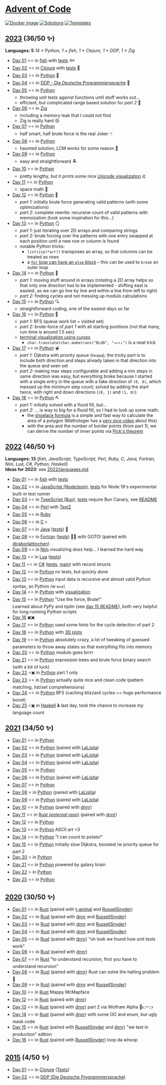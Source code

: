 # [Advent of Code](https://adventofcode.com)

[![Docker image](https://github.com/yogan/advent-of-code/actions/workflows/build-docker-image.yml/badge.svg)](https://github.com/yogan/advent-of-code/actions/workflows/build.yml)
[![Solutions](https://github.com/yogan/advent-of-code/actions/workflows/test-solutions.yml/badge.svg)](https://github.com/yogan/advent-of-code/actions/workflows/test-solutions.yml)
[![Templates](https://github.com/yogan/advent-of-code/actions/workflows/test-templates.yml/badge.svg)](https://github.com/yogan/advent-of-code/actions/workflows/test-templates.yml)

## [2023](https://adventofcode.com/2023) (36/50 ✨)

**Languages: 5** *14 × Python, 1 × fish, 1 × Clojure, 1 × DDP, 1 × Zig*

- [Day 01](https://adventofcode.com/2023/day/1) ⭐⭐ in
  [fish](2023/day-01/day01.fish)
  with [tests](2023/day-01/test.fish) 🐟
- [Day 02](https://adventofcode.com/2023/day/2) ⭐⭐ in
  [Clojure](2023/day-02/src/advent_of_code_template/core.clj)
  with [tests](2023/day-02/test/advent_of_code_template/core_test.clj) 📃
- [Day 03](https://adventofcode.com/2023/day/3) ⭐⭐ in
  [Python](2023/day-03/day03.py) 🐍
- [Day 04](https://adventofcode.com/2023/day/4) ⭐⭐ in
  [DDP - Die Deutsche Programmiersprache](2023/day-04/Tag4.ddp) 🥨
- [Day 05](https://adventofcode.com/2023/day/5) ⭐⭐ in
  [Python](2023/day-05/day05.py)
  - throwing unit tests against functions until stuff works out…
  - efficient, but complicated range based solution for *part 2* 📏
- [Day 06](https://adventofcode.com/2023/day/6) ⭐⭐ in
  [Zig](2023/day-06/src/main.zig)
  - including a memory leak that I could not find
  - Zig is really hard 😢
- [Day 07](https://adventofcode.com/2023/day/7) ⭐⭐ in
  [Python](2023/day-07/day07.py)
  - half smart, half brute force is the real Joker 🃏
- [Day 08](https://adventofcode.com/2023/day/8) ⭐⭐ in
  [Python](2023/day-08/day08.py)
  - haunted solution, LCM works for some reason 👻
- [Day 09](https://adventofcode.com/2023/day/9) ⭐⭐ in
  [Python](2023/day-09/day09.py)
  - easy and straightforward 🏝️
- [Day 10](https://adventofcode.com/2023/day/10) ⭐⭐ in
  [Python](2023/day-10/day10.py)
  - pretty lengthy, but it prints some nice
    [Unicode visualization](2023/day-10/README.md) ꡌ
- [Day 11](https://adventofcode.com/2023/day/11) ⭐⭐ in
  [Python](2023/day-11/day11.py)
  - space math 🌌
- [Day 12](https://adventofcode.com/2023/day/12) ⭐⭐ in
  [Python](2023/day-12/day12.py) 🤯
  - *part 1:* initially brute force generating valid patterns (with some
    optimizations)
  - *part 2:* complete rewrite: recursive count of valid patterns with
    memoization (took some inspiration for this…)
 - [Day 13](https://adventofcode.com/2023/day/13) ⭐⭐ in
   [Python](2023/day-13/day13.py) 🪞
   - *part 1:* just iterating over 2D arrays and comparing strings
   - *part 2:* brute forcing over the patterns with one entry swapped at each
     position until a new row or column is found
   - notable Python tricks:
     - `list(zip(*arr))` transposes an array, so that columns can be treated as rows
     - a [`for` loop can have an `else` block](https://docs.python.org/3/tutorial/controlflow.html#break-and-continue-statements-and-else-clauses-on-loops) – this can be used to `break` an outer loop
 - [Day 14](https://adventofcode.com/2023/day/14) ⭐⭐ in
   [Python](2023/day-14/day14.py) 📡
   - *part 1:* moving stuff around in arrays (rotating a 2D array helps so
     that only one direction has to be implemented - shifting east is easiest,
     as we can go line by line and within a line from left to right)
   - *part 2:* finding cycles and not messing up modulo calculations
 - [Day 15](https://adventofcode.com/2023/day/15) ⭐⭐ in
   [Python](2023/day-15/day15.py) 🔍
   - straightforward coding, one of the easiest days so far
 - [Day 16](https://adventofcode.com/2023/day/16) ⭐⭐ in
   [Python](2023/day-16/day16.py) 🌋
   - *part 1:* BFS (queue work list + visited set)
   - *part 2:* brute-force of *part 1* with all starting positions (not that
     many, run-time is around 1.5 sec)
   - [terminal visualization using curses](2023/day-16/README.md)
     - `char.translate(char.maketrans("RLUD", "→←↑↓")` is a neat trick
 - [Day 17](https://adventofcode.com/2023/day/17) ⭐⭐ in
   [Python](2023/day-17/day17.py) 🫕
   - *part 1:* Dijkstra with priority queue (`heapq`); the tricky part is to
     include both direction and steps already taken in that direction into the
     queue and seen set
   - *part 2:* making max steps configurable and adding a min steps in same
     direction was easy, but everything broke because I started with a single
     entry in the queue with a fake direction of `(0, 0)`, which messed up the
     minimum step count; solved by adding the start twice, with right and down
     directions (`(0, 1)` and `(1, 0)`)
 - [Day 18](https://adventofcode.com/2023/day/18) ⭐⭐ in
   [Python](2023/day-18/day18.py) ⛏️
   - *part 1:* initially solved with a flood fill, but…
   - *part 2:* … is way to big for a flood fill, so I had to look up some math:
     - the [shoelace formula](https://en.wikipedia.org/wiki/Shoelace_formula) is
       a simple and fast way to calculate the area of a polygon (Mathologer
       has a [very nice video](https://www.youtube.com/watch?v=0KjG8Pg6LGk)
       about this)
     - with the area and the number of border points (from part 1), we can
       derive the number of inner points via
       [Pick's theorem](https://en.wikipedia.org/wiki/Pick%27s_theorem)
 
## [2022](https://adventofcode.com/2022) (46/50 ✨)

**Languages: 13** *(fish, JavaScript, TypeScript, Perl, Ruby, C, Java, Fortran, Nim,
Lua, C#, Python, Haskell)*  
**Ideas for 2023:** see [2022/languages.md](2022/languages.md)

- [Day 01](https://adventofcode.com/2022/day/1) ⭐⭐ in
  [fish](2022/day-01/day01.fish)
  with [tests](2022/day-01/test.fish)
- [Day 02](https://adventofcode.com/2022/day/2) ⭐⭐ in
  [JavaScript (Node/esm)](2022/day-02/day02.mjs),
  [tests](2022/day-02/day02.test.mjs) for Node 19's experimental built-in test runner
- [Day 03](https://adventofcode.com/2022/day/3) ⭐⭐ in
  [TypeScript (Bun)](2022/day-03/day03.ts),
  [tests](2022/day-03/day03.test.ts) require Bun Canary, see [README](2022/day-03/README.md)
- [Day 04](https://adventofcode.com/2022/day/4) ⭐⭐ in
  [Perl](2022/day-04/day04.pl) with [Test2](https://metacpan.org/pod/Test2)
- [Day 05](https://adventofcode.com/2022/day/5) ⭐⭐ in
  [Ruby](2022/day-05/day05.rb)
- [Day 06](https://adventofcode.com/2022/day/6) ⭐⭐ in
  [C](2022/day-06/day06.c) 💀
- [Day 07](https://adventofcode.com/2022/day/7) ⭐⭐ in
  [Java](2022/day-07/src/main/java/de/zogan/aoc2022/Day07.java)
  ([tests](2022/day-07/src/test/java/de/zogan/aoc2022/Day07Tests.java)) 🦕
- [Day 08](https://adventofcode.com/2022/day/8) ⭐⭐ in
  [Fortran](2022/day-08/day08.f90)
  ([tests](2022/day-08/tests.f90)) 🧑‍🔬 with GOTO!
  (paired with [@raborlattinchen](https://github.com/raborlattinchen))
- [Day 09](https://adventofcode.com/2022/day/9) ⭐⭐ in
  [Nim](2022/day-09/day09.nim) visualizing *does* help… I learned the hard way
- [Day 10](https://adventofcode.com/2022/day/10) ⭐⭐ in
  [Lua](2022/day-10/day10.lua) ([tests](2022/day-10/day10_spec.lua))
- [Day 11](https://adventofcode.com/2022/day/11) ⭐⭐ in
  [C#](2022/day-11/Day11.cs) ([tests](2022/day-11/Day11Tests.cs),
  [main](2022/day-11/Program.cs)) with record structs
- [Day 12](https://adventofcode.com/2022/day/12) ⭐⭐ in
  [Python](2022/day-12/day12.py) no tests, but quickly done
- [Day 13](https://adventofcode.com/2022/day/13) ⭐⭐ in
  [Python](2022/day-13/day13.py) input data is recursive and almost valid Python syntax, so Python /w `eval`
- [Day 14](https://adventofcode.com/2022/day/14) ⭐⭐ in
  [Python](2022/day-14/day14.py) with [visualization](2022/day-14/README.md)
- [Day 15](https://adventofcode.com/2022/day/15) ⭐⭐ in
  [Python](2022/day-15/day15.py) "Use the force, Brute!"  
  Learned about *PyPy* and *tqdm* (see [day 15 README](2022/day-15/README.md)),
  both very helpful for long-running Python scripts
- [Day 16](https://adventofcode.com/2022/day/16) ️✖️✖️
- [Day 17](https://adventofcode.com/2022/day/17) ⭐⭐ in
  [Python](2022/day-17/day17.py) used some hints for the cycle detection of part 2
- [Day 18](https://adventofcode.com/2022/day/18) ⭐⭐ in
  [Python](2022/day-18/day18.py) with [3D plots](2022/day-18/README.md)
- [Day 19](https://adventofcode.com/2022/day/19) ⭐⭐ in
  [Python](2022/day-19/day19.py) absolutely crazy, a lot of tweaking of guessed
  parameters to throw away states so that everything fits into memory
- [Day 20](https://adventofcode.com/2022/day/20) ⭐⭐ in
  [Python](2022/day-20/day20.py) modulo goes brrrr
- [Day 21](https://adventofcode.com/2022/day/21) ⭐⭐ in
  [Python](2022/day-21/day21.py) expression trees and brute force binary search (with a bit of luck)
- [Day 22](https://adventofcode.com/2022/day/22) ⭐✖️ in
  [Python](2022/day-22/day22.py) part 1 only
- [Day 23](https://adventofcode.com/2022/day/23) ⭐⭐ in
  [Python](2022/day-23/day23.py) actually quite nice and clean code (pattern matching, list/set comprehensions)
- [Day 24](https://adventofcode.com/2022/day/24) ⭐⭐ in
  [Python](2022/day-24/day24.py) BFS (caching blizzard cycles == *huge* performance boost)
- [Day 25](https://adventofcode.com/2022/day/25) ⭐✖️ in
  [Haskell](2022/day-25/day25.hs) 𝝺 last day, took the chance to increase my language count

## [2021](https://adventofcode.com/2021) (34/50 ✨)

- [Day 01](https://adventofcode.com/2021/day/1) ⭐⭐ in [Python](2021-python/day01.py)
- [Day 02](https://adventofcode.com/2021/day/2) ⭐⭐ in [Python](2021-python/day02.py) (paired with [LaLisita](https://github.com/LaLisita))
- [Day 03](https://adventofcode.com/2021/day/3) ⭐⭐ in [Python](2021-python/day03.py) (paired with [LaLisita](https://github.com/LaLisita))
- [Day 04](https://adventofcode.com/2021/day/4) ⭐⭐ in [Python](2021-python/day04.py) (paired with [LaLisita](https://github.com/LaLisita))
- [Day 05](https://adventofcode.com/2021/day/5) ⭐⭐ in [Python](2021-python/day05.py)
- [Day 06](https://adventofcode.com/2021/day/6) ⭐⭐ in [Python](2021-python/day06.py) (paired with [LaLisita](https://github.com/LaLisita))
- [Day 07](https://adventofcode.com/2021/day/7) ⭐⭐ in [Python](2021-python/day07.py)
- [Day 08](https://adventofcode.com/2021/day/8) ⭐ in [Python](2021-python/day08.py) (paired with [LaLisita](https://github.com/LaLisita))
- [Day 09](https://adventofcode.com/2021/day/9) ⭐⭐ in [Python](2021-python/day09.py) (paired with [LaLisita](https://github.com/LaLisita))
- [Day 10](https://adventofcode.com/2021/day/10) ⭐⭐ in [Python](2021-python/day10.py) (paired with [dnnr](https://github.com/dnnr))
- [Day 11](https://adventofcode.com/2021/day/11) ⭐⭐ in [Rust (*external repo*)](https://github.com/dnnr/advent-of-code-2021/blob/master/src/day11/mod.rs) (paired with [dnnr](https://github.com/dnnr))
- [Day 12](https://adventofcode.com/2021/day/12) ⭐⭐ in [Python](2021-python/day12.py)
- [Day 13](https://adventofcode.com/2021/day/13) ⭐⭐ in [Python](2021-python/day13.py) ASCII art <3
- [Day 14](https://adventofcode.com/2021/day/14) ⭐⭐ in [Python](2021-python/day14.py) "I can count to potato!"
- [Day 15](https://adventofcode.com/2021/day/15) ⭐⭐ in [Python](2021-python/day15.py) initially slow Dijkstra, boosted /w priority queue for part 2
- [Day 20](https://adventofcode.com/2021/day/20) ⭐ in [Python](2021-python/day20.py)
- [Day 21](https://adventofcode.com/2021/day/21) ⭐⭐ in [Python](2021-python/day21.py) powered by galaxy brain
- [Day 22](https://adventofcode.com/2021/day/22) ⭐ in [Python](2021-python/day22.py)
- [Day 25](https://adventofcode.com/2021/day/25) ⭐⭐ in [Python](2021-python/day25.py)

## [2020](https://adventofcode.com/2020) (30/50 ✨)

- [Day 01](https://adventofcode.com/2020/day/1) ⭐⭐ in [Rust](2020-rust/src/day01.rs) (paired with [t-animal](https://github.com/t-animal) and [RussellSnyder](https://github.com/RussellSnyder))
- [Day 02](https://adventofcode.com/2020/day/2) ⭐⭐ in [Rust](2020-rust/src/day02.rs) (paired with [dnnr](https://github.com/dnnr) and [RussellSnyder](https://github.com/RussellSnyder))
- [Day 03](https://adventofcode.com/2020/day/3) ⭐⭐ in [Rust](2020-rust/src/day03.rs) (paired with [dnnr](https://github.com/dnnr) and [RussellSnyder](https://github.com/RussellSnyder))
- [Day 04](https://adventofcode.com/2020/day/4) ⭐⭐ in [Rust](2020-rust/src/day04.rs) (paired with [dnnr](https://github.com/dnnr) and [RussellSnyder](https://github.com/RussellSnyder))
- [Day 05](https://adventofcode.com/2020/day/5) ⭐⭐ in [Rust](2020-rust/src/day05.rs) (paired with [dnnr](https://github.com/dnnr)) "oh look we found how unit tests work"
- [Day 06](https://adventofcode.com/2020/day/6) ⭐⭐ in [Rust](2020-rust/src/day06.rs) (paired with [dnnr](https://github.com/dnnr))
- [Day 07](https://adventofcode.com/2020/day/7) ⭐⭐ in [Rust](2020-rust/src/day07.rs) "to understand recursion, first you have to understand recursion"
- [Day 08](https://adventofcode.com/2020/day/8) ⭐⭐ in [Rust](2020-rust/src/day08.rs) (paired with [dnnr](https://github.com/dnnr)) Rust can solve the halting problem 🤯
- [Day 09](https://adventofcode.com/2020/day/9) ⭐⭐ in [Rust](2020-rust/src/day09.rs) (paired with [dnnr](https://github.com/dnnr) and [RussellSnyder](https://github.com/RussellSnyder))
- [Day 10](https://adventofcode.com/2020/day/10) ⭐⭐ in [Rust](2020-rust/src/day10.rs) Mappy McMapface
- [Day 12](https://adventofcode.com/2020/day/12) ⭐⭐ in [Rust](2020-rust/src/day12.rs) (paired with [dnnr](https://github.com/dnnr))
- [Day 13](https://adventofcode.com/2020/day/13) ⭐⭐ in [Rust](2020-rust/src/day13.rs) (paired with [dnnr](https://github.com/dnnr)) part 2 via Wolfram Alpha 🥺👉👈
- [Day 14](https://adventofcode.com/2020/day/14) ⭐⭐ in [Rust](2020-rust/src/day14.rs) (paired with [dnnr](https://github.com/dnnr)) with some OO and enum, but ugly mask code
- [Day 15](https://adventofcode.com/2020/day/15) ⭐⭐ in [Rust](2020-rust/src/day15.rs) (paired with [RussellSnyder](https://github.com/RussellSnyder) and [dnnr](https://github.com/dnnr)) "we test in production" edition
- [Day 16](https://adventofcode.com/2020/day/16) ⭐⭐ in [Rust](2020-rust/src/day16.rs) (paired with [RussellSnyder](https://github.com/RussellSnyder)) loop da whoop

## [2015](https://adventofcode.com/2015) (4/50 ✨)

- [Day 01](https://adventofcode.com/2015/day/1) ⭐⭐ in
  [Clojure](2015/day-01/src/advent_of_code_template/core.clj) ([Tests](2015/day-01/test/advent_of_code_template/core_test.clj))
- [Day 02](https://adventofcode.com/2015/day/2) ⭐⭐ in
  [DDP (Die Deutsche Programmiersprache)](2015/day-02/2015-Tag-02.ddp)
